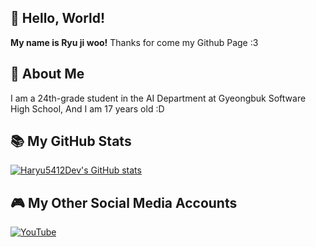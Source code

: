 ## 👋 Hello, World!
**My name is Ryu ji woo!** 
Thanks for come my Github Page :3
<br/>

## 📒 About Me
I am a 24th-grade student in the AI Department at Gyeongbuk Software High School,
And I am 17 years old :D
<br/>

## 📚 My GitHub Stats
[![Haryu5412Dev's GitHub stats](https://github-readme-stats.vercel.app/api?username=haryu5412dev&show_icons=true&theme=tokyonight)](https://github.com/anuraghazra/github-readme-stats)

## 🎮 My Other Social Media Accounts
[![YouTube](https://img.shields.io/badge/YouTube-red?style=flat-square&logo=youtube&logoColor=white)](https://www.youtube.com/@Haryu5412)

